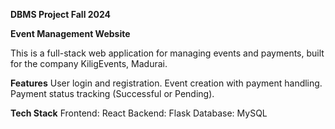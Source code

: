 **DBMS Project Fall 2024**

**Event Management Website**

This is a full-stack web application for managing events and payments, built for the company KiligEvents, Madurai.

**Features**
User login and registration.
Event creation with payment handling.
Payment status tracking (Successful or Pending).

**Tech Stack**
Frontend: React
Backend: Flask
Database: MySQL
